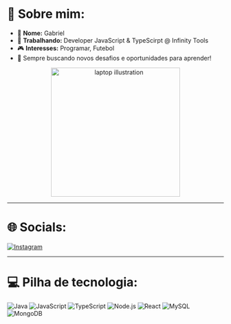 

# 👋 Sobre mim:

- 👤 **Nome:** Gabriel 
- 💼 **Trabalhando:** Developer JavaScript & TypeScirpt @ Infinity Tools
- 🎮 **Interesses:** Programar, Futebol
- 🚀 Sempre buscando novos desafios e oportunidades para aprender!

<p align="center">
  <img src="https://raw.githubusercontent.com/MicaelliMedeiros/micaellimedeiros/master/image/computer-illustration.png" alt="laptop illustration" width="300"/>
</p>

---

# 🌐 Socials:

[![Instagram](https://img.shields.io/badge/Instagram-%23E4405F.svg?style=for-the-badge&logo=instagram&logoColor=white)](https://instagram.com/gomeszs.g)  

---

# 💻 Pilha de tecnologia:

![Java](https://img.shields.io/badge/Java-orange?style=for-the-badge&logo=java&logoColor=white)
![JavaScript](https://img.shields.io/badge/JavaScript-%23F7DF1E.svg?style=for-the-badge&logo=javascript&logoColor=black)
![TypeScript](https://img.shields.io/badge/TypeScript-%23007ACC.svg?style=for-the-badge&logo=typescript&logoColor=white)
![Node.js](https://img.shields.io/badge/Node.js-%23339933.svg?style=for-the-badge&logo=node.js&logoColor=white)
![React](https://img.shields.io/badge/React-%2361DAFB.svg?style=for-the-badge&logo=react&logoColor=black)
![MySQL](https://img.shields.io/badge/MySQL-%2300f.svg?style=for-the-badge&logo=mysql&logoColor=white)
![MongoDB](https://img.shields.io/badge/MongoDB-%2347A248.svg?style=for-the-badge&logo=mongodb&logoColor=white)
